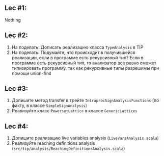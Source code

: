 ## Lec #1:
Nothing

## Lec #2:

1. На поделать: Дописать реализацию класса `TypeAnalysis` в TIP
2. На поделать: Подумайте, что происходит в получившейся реализации, если в программе есть рекурсивный тип?
   Если в программе есть рекурсивный тип, то анализатор все равно сможет типизировать программу, так как 
   рекурсивные типы разрешимы при помощи union-find

## Lec #3:
1. Допишите метод transfer в трейте `IntraprocSignAnalysisFunctions` (по факту, в классе `SimpleSignAnalysis`)
2. Реализуйте класс `PowersetLattice` в классе `GenericLattices`

## Lec #4:
1. Допишите реализацию live variables analysis (`LiveVarsAnalysis.scala`)
2. Реализуйте reaching definitions analysis (`src/tip/analysis/ReachingDefinitionsAnalysis.scala`)
